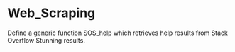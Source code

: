 # Web_Scraping
Define a generic function SOS_help which retrieves help results from Stack Overflow Stunning results. 
